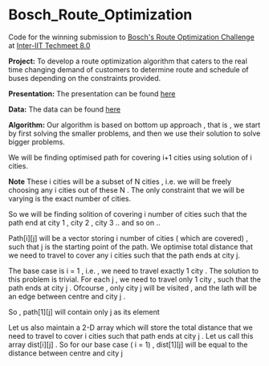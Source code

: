 # Bosch_Route_Optimization

Code for the winning submission to [Bosch's Route Optimization Challenge](http://www.interiittech.org/events/bosch.html) at [Inter-IIT Techmeet 8.0](http://www.interiittech.org/)

**Project:** To develop a route optimization algorithm that caters to the real time changing demand of customers to determine route and schedule of buses depending on the constraints provided.

**Presentation:** The presentation can be found [here](https://github.com/SnehalRaj/Bosch_route_optimization/blob/master/presentation.pdf)

**Data:** The data can be found [here](http://www.interiittech.org/static/pdfs/BOSCH_PS.pdf)


**Algorithm:**  Our algorithm is based on bottom up approach , that is , we start by first solving the smaller problems, and then we use their solution to solve bigger problems.

We will be finding optimised path for covering i+1 cities using solution of i cities.

**Note** These i cities will be a subset of N cities , i.e. we will be freely choosing any i cities out of these N . The only constraint that we will be varying is the exact number of cities.


So we will be finding solition of covering i number of cities such that the path end at city 1 , city 2 , city 3 .. and so on ..

Path[i][j] will be a vector storing i number of cities ( which are covered) , such that j is the starting point of the path.
We optimise total distance that we need to travel to cover any i cities such that the path ends at city j.

The base case is i = 1 , i.e. , we need to travel exactly 1 city .
The solution to this problem is trivial. For each j , we need to travel only 1 city , such that the path ends at city j . Ofcourse , only city j will be visited , and the lath will be an edge between centre and city j .

So , path[1][j] will contain only j as its element

Let us also maintain a 2-D array which will store the total distance that we need to travel to cover i cities such that path ends at city j . Let us call this array dist[i][j] .
So for our base case ( i = 1) , dist[1][j] will be equal to the distance between centre and city j

